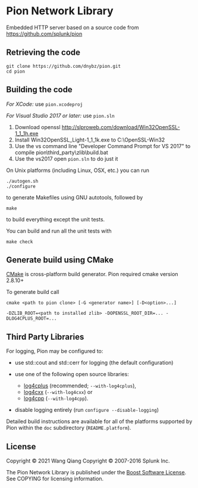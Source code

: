 Pion Network Library
====================

Embedded HTTP server based on a source code from https://github.com/splunk/pion


Retrieving the code
-------------------

    git clone https://github.com/dnybz/pion.git
    cd pion


Building the code
-----------------

*For XCode:* use `pion.xcodeproj`

*For Visual Studio 2017 or later:* use `pion.sln`
1. Download openssl http://slproweb.com/download/Win32OpenSSL-1_1_1h.exe
2. Install Win32OpenSSL_Light-1_1_1k.exe to C:\OpenSSL-Win32
3. Use the vs command line "Developer Command Prompt for VS 2017" to compile pion\third_party\zlib\build.bat
4. Use the vs2017 open `pion.sln` to do just it

On Unix platforms (including Linux, OSX, etc.) you can run

    ./autogen.sh
    ./configure

to generate Makefiles using GNU autotools, followed by

    make

to build everything except the unit tests.

You can build and run all the unit tests with

    make check

Generate build using CMake
---------------------------
[CMake](http://www.cmake.org) is cross-platform build generator.
Pion required cmake version 2.8.10+

To generate build call 

    cmake <path to pion clone> [-G <generator name>] [-D<option>...]
    
`-DZLIB_ROOT=<path to installed zlib>
-DOPENSSL_ROOT_DIR=...
-DLOG4CPLUS_ROOT=...`

Third Party Libraries
---------------------
For logging, Pion may be configured to:
* use std::cout and std::cerr for logging (the default configuration)

* use one of the following open source libraries:
    * [log4cplus](http://log4cplus.sourceforge.net/) (recommended; `--with-log4cplus`),
    * [log4cxx](http://logging.apache.org/log4cxx/) (`--with-log4cxx`) or
	* [log4cpp](http://log4cpp.sourceforge.net/) (`--with-log4cpp`).

* disable logging entirely (run `configure --disable-logging`)

Detailed build instructions are available for all of the platforms
supported by Pion within the `doc` subdirectory (`README.platform`).


License
-------
Copyright &copy; 2021 Wang Qiang
Copyright &copy; 2007-2016 Splunk Inc.

The Pion Network Library is published under the
[Boost Software License](http://www.boost.org/users/license.html).
See COPYING for licensing information.
